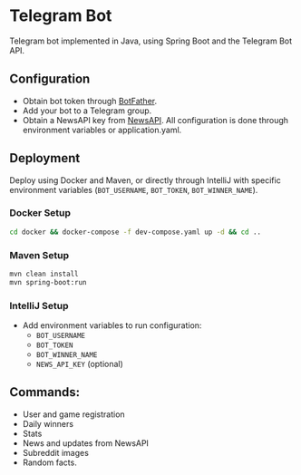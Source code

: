 # Telegram Bot

Telegram bot implemented in Java, using Spring Boot and the Telegram Bot API.

## Configuration
- Obtain bot token through [BotFather](https://t.me/botfather).
- Add your bot to a Telegram group.
- Obtain a NewsAPI key from [NewsAPI](https://newsapi.org/).
All configuration is done through environment variables or application.yaml.

## Deployment
Deploy using Docker and Maven, or directly through IntelliJ with specific environment variables (`BOT_USERNAME`, `BOT_TOKEN`, `BOT_WINNER_NAME`).
### Docker Setup
```bash
cd docker && docker-compose -f dev-compose.yaml up -d && cd ..
```
### Maven Setup
```bash
mvn clean install
mvn spring-boot:run
```
### IntelliJ Setup
- Add environment variables to run configuration:
  - `BOT_USERNAME`
  - `BOT_TOKEN`
  - `BOT_WINNER_NAME`
  - `NEWS_API_KEY` (optional)

## Commands: 
- User and game registration
- Daily winners
- Stats
- News and updates from NewsAPI
- Subreddit images
- Random facts.
